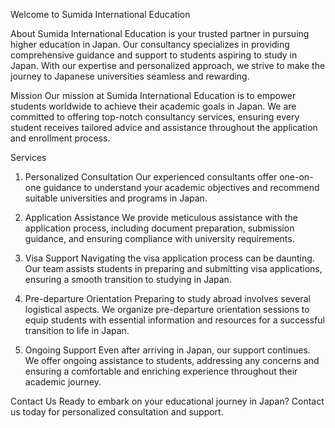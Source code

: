 Welcome to Sumida International Education


About
Sumida International Education is your trusted partner in pursuing higher education in Japan. Our consultancy specializes in providing comprehensive guidance and support to students aspiring to study in Japan. With our expertise and personalized approach, we strive to make the journey to Japanese universities seamless and rewarding.

Mission
Our mission at Sumida International Education is to empower students worldwide to achieve their academic goals in Japan. We are committed to offering top-notch consultancy services, ensuring every student receives tailored advice and assistance throughout the application and enrollment process.

Services
1. Personalized Consultation
Our experienced consultants offer one-on-one guidance to understand your academic objectives and recommend suitable universities and programs in Japan.

2. Application Assistance
We provide meticulous assistance with the application process, including document preparation, submission guidance, and ensuring compliance with university requirements.

3. Visa Support
Navigating the visa application process can be daunting. Our team assists students in preparing and submitting visa applications, ensuring a smooth transition to studying in Japan.

4. Pre-departure Orientation
Preparing to study abroad involves several logistical aspects. We organize pre-departure orientation sessions to equip students with essential information and resources for a successful transition to life in Japan.

5. Ongoing Support
Even after arriving in Japan, our support continues. We offer ongoing assistance to students, addressing any concerns and ensuring a comfortable and enriching experience throughout their academic journey.

Contact Us
Ready to embark on your educational journey in Japan? Contact us today for personalized consultation and support.

